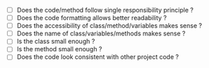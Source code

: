 - [ ] Does the code/method follow single responsibility principle ?
- [ ] Does the code formatting allows better readability ?
- [ ] Does the accessibility of class/method/variables makes sense ?
- [ ] Does the name of class/variables/methods makes sense ?
- [ ] Is the class small enough ?
- [ ] Is the method small enough ?
- [ ] Does the code look consistent with other project code ?
